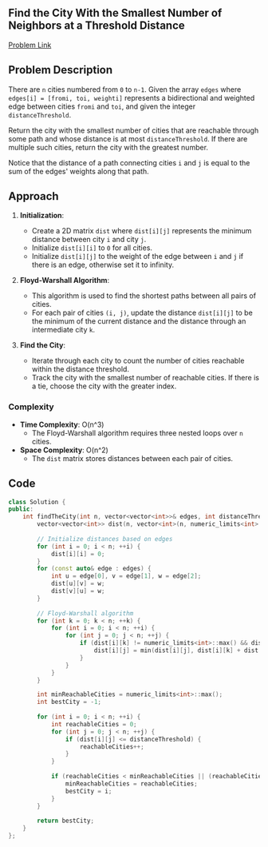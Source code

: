 ## Find the City With the Smallest Number of Neighbors at a Threshold Distance
[Problem Link](https://leetcode.com/problems/find-the-city-with-the-smallest-number-of-neighbors-at-a-threshold-distance/description/)

## Problem Description

There are `n` cities numbered from `0` to `n-1`. Given the array `edges` where `edges[i] = [fromi, toi, weighti]` represents a bidirectional and weighted edge between cities `fromi` and `toi`, and given the integer `distanceThreshold`.

Return the city with the smallest number of cities that are reachable through some path and whose distance is at most `distanceThreshold`. If there are multiple such cities, return the city with the greatest number.

Notice that the distance of a path connecting cities `i` and `j` is equal to the sum of the edges' weights along that path.

## Approach

1. **Initialization**:
   - Create a 2D matrix `dist` where `dist[i][j]` represents the minimum distance between city `i` and city `j`.
   - Initialize `dist[i][i]` to `0` for all cities.
   - Initialize `dist[i][j]` to the weight of the edge between `i` and `j` if there is an edge, otherwise set it to infinity.

2. **Floyd-Warshall Algorithm**:
   - This algorithm is used to find the shortest paths between all pairs of cities.
   - For each pair of cities `(i, j)`, update the distance `dist[i][j]` to be the minimum of the current distance and the distance through an intermediate city `k`.

3. **Find the City**:
   - Iterate through each city to count the number of cities reachable within the distance threshold.
   - Track the city with the smallest number of reachable cities. If there is a tie, choose the city with the greater index.

### Complexity

- **Time Complexity**: O(n^3)
  - The Floyd-Warshall algorithm requires three nested loops over `n` cities.
- **Space Complexity**: O(n^2)
  - The `dist` matrix stores distances between each pair of cities.

## Code

```cpp
class Solution {
public:
    int findTheCity(int n, vector<vector<int>>& edges, int distanceThreshold) {
        vector<vector<int>> dist(n, vector<int>(n, numeric_limits<int>::max()));
        
        // Initialize distances based on edges
        for (int i = 0; i < n; ++i) {
            dist[i][i] = 0;
        }
        for (const auto& edge : edges) {
            int u = edge[0], v = edge[1], w = edge[2];
            dist[u][v] = w;
            dist[v][u] = w;
        }
        
        // Floyd-Warshall algorithm
        for (int k = 0; k < n; ++k) {
            for (int i = 0; i < n; ++i) {
                for (int j = 0; j < n; ++j) {
                    if (dist[i][k] != numeric_limits<int>::max() && dist[k][j] != numeric_limits<int>::max()) {
                        dist[i][j] = min(dist[i][j], dist[i][k] + dist[k][j]);
                    }
                }
            }
        }

        int minReachableCities = numeric_limits<int>::max();
        int bestCity = -1;
        
        for (int i = 0; i < n; ++i) {
            int reachableCities = 0;
            for (int j = 0; j < n; ++j) {
                if (dist[i][j] <= distanceThreshold) {
                    reachableCities++;
                }
            }
            
            if (reachableCities < minReachableCities || (reachableCities == minReachableCities && i > bestCity)) {
                minReachableCities = reachableCities;
                bestCity = i;
            }
        }
        
        return bestCity;
    }
};
```